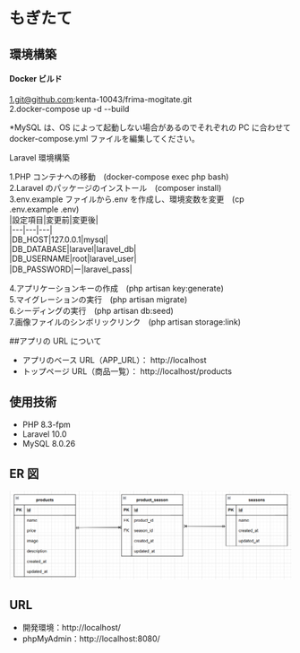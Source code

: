 # もぎたて　　

## 環境構築

#### Docker ビルド

1.git@github.com:kenta-10043/frima-mogitate.git  
2.docker-compose up -d --build

\*MySQL は、OS によって起動しない場合があるのでそれぞれの PC に合わせて docker-compose.yml ファイルを編集してください。

Laravel 環境構築

1.PHP コンテナへの移動　(docker-compose exec php bash)  
2.Laravel のパッケージのインストール　(composer install)  
3.env.example ファイルから.env を作成し、環境変数を変更　(cp .env.example .env)  
 |設定項目|変更前|変更後|  
 |---|---|---|  
 |DB_HOST|127.0.0.1|mysql|  
 |DB_DATABASE|laravel|laravel_db|  
 |DB_USERNAME|root|laravel_user|  
 |DB_PASSWORD|ー|laravel_pass|

4.アプリケーションキーの作成　(php artisan key:generate)  
5.マイグレーションの実行　(php artisan migrate)  
6.シーディングの実行　(php artisan db:seed)  
7.画像ファイルのシンボリックリンク　(php artisan storage:link)

##アプリの URL について

- アプリのベース URL（APP_URL）： http://localhost
- トップページ URL（商品一覧）： http://localhost/products

## 使用技術

- PHP 8.3-fpm
- Laravel 10.0
- MySQL 8.0.26

## ER 図

![ER-mogotate.png](ER-mogotate.png)

## URL

- 開発環境：http://localhost/
- phpMyAdmin：http://localhost:8080/
